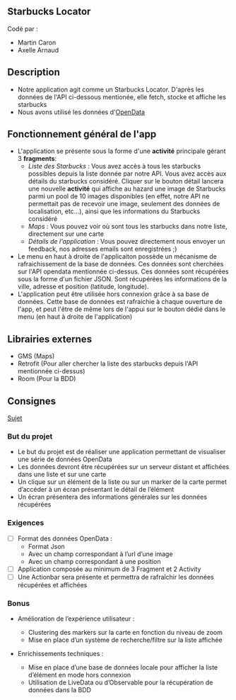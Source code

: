 
## Starbucks Locator
  
Codé par :   
 - Martin Caron
 - Axelle Arnaud

## Description  

- Notre application agit comme un Starbucks Locator. D'après les données de l'API ci-dessous mentionée, elle fetch, stocke et affiche les starbucks 
- Nous avons utilisé les données d'[OpenData](https://data.opendatasoft.com/explore/dataset/all-starbucks-locations-in-the-world%40public-us/table/)

## Fonctionnement général de l'app

- L'application se présente sous la forme d'une **activité** principale gérant 3 **fragments**:
	- *Liste des Starbucks* : Vous avez accès à tous les starbucks possibles depuis la liste donnée par notre API. Vous avez accès aux détails du starbucks considéré. Cliquer sur le bouton détail lancera une nouvelle **activité** qui affiche au hazard une image de Starbucks parmi un pool de 10 images disponibles (en effet, notre API ne permettait pas de recevoir une image, seulement des données de localisation, etc...), ainsi que les informations du Starbucks considéré
	- *Maps* : Vous pouvez voir où sont tous les starbucks dans notre liste, directement sur une carte 
	- *Détails de l'application* : Vous pouvez directement nous envoyer un feedback, nos adresses emails sont enregistrées ;)
- Le menu en haut à droite de l'applicaiton possède un mécanisme de rafraichissement de la base de données. Ces données sont cherchées sur l'API opendata mentionnée ci-dessus. Ces données sont récupérées sous la forme d'un fichier JSON. Sont récupérées les informations de la ville, adresse et position (latitude, longitude). 
- L'application peut être utilisée hors connexion grâce à sa base de données. Cette base de données est rafraichie à chaque ouverture de l'app, et peut l'être de même lors de l'appui sur le bouton dédié dans le menu (en haut à droite de l'application)

## Librairies externes  
  
- GMS (Maps)
- Retrofit (Pour aller chercher la liste des starbucks depuis l'API mentionnée ci-dessus)
- Room (Pour la BDD)
  
## Consignes  
  
[Sujet](https://docs.google.com/presentation/d/1mwu2xx7_qfCZDfsRxseC94n7oBGYfhw-9xIftaTDbzk/edit#slide=id.p97)  
  
### But du projet  
  
 - Le but du projet est de réaliser une application permettant de visualiser une série de données OpenData  
 - Les données devront être récupérées sur un serveur distant et affichées dans une liste et sur une carte  
 - Un clique sur un élément de la liste ou sur un marker de la carte permet d’accéder à un écran présentant le détail de l’élément  
 - Un écran présentera des informations générales sur les données récupérées  
  
### Exigences    
- [ ] Format des données OpenData :   
	 - Format Json  
	 - Avec un champ correspondant à l’url d’une image  
	 - Avec un champ correspondant à une position  
 - [ ] Application composée au minimum de 3 Fragment et 2 Activity  
 - [ ] Une Actionbar sera présente et permettra de rafraîchir les données récupérées et affichées
 
 ### Bonus
 
 - Amélioration de l’expérience utilisateur :
    - Clustering des markers sur la carte en fonction du niveau de zoom
    - Mise en place d’un système de recherche/filtre sur la liste affichée
 
 - Enrichissements techniques :
    - Mise en place d’une base de données locale pour afficher la liste d’élément en mode hors connexion
    - Utilisation de LiveData ou d’Observable pour la récupération de données dans la BDD
 
